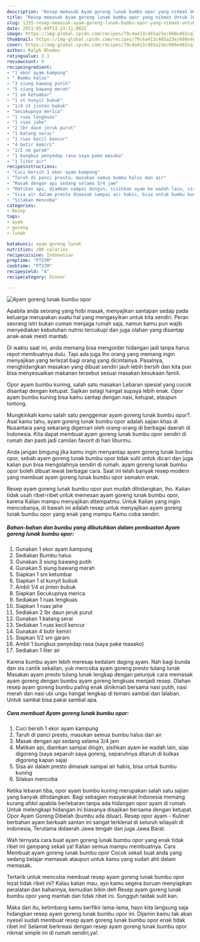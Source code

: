 ```yaml
---
description: "Resep memasak Ayam goreng lunak bumbu opor yang nikmat Untuk Jualan"
title: "Resep memasak Ayam goreng lunak bumbu opor yang nikmat Untuk Jualan"
slug: 1335-resep-memasak-ayam-goreng-lunak-bumbu-opor-yang-nikmat-untuk-jualan
date: 2021-05-09T13:23:11.002Z
image: https://img-global.cpcdn.com/recipes/79c4a413c465a23e/680x482cq70/ayam-goreng-lunak-bumbu-opor-foto-resep-utama.jpg
thumbnail: https://img-global.cpcdn.com/recipes/79c4a413c465a23e/680x482cq70/ayam-goreng-lunak-bumbu-opor-foto-resep-utama.jpg
cover: https://img-global.cpcdn.com/recipes/79c4a413c465a23e/680x482cq70/ayam-goreng-lunak-bumbu-opor-foto-resep-utama.jpg
author: Ralph Rhodes
ratingvalue: 3.1
reviewcount: 9
recipeingredient:
- "1 ekor ayam kampung"
- " Bumbu halus"
- "3 siung bawang putih"
- "5 siung bawang merah"
- "1 sm ketumbar"
- "1 st kunyit bubuk"
- "1/4 st jinten bubuk"
- "Secukupnya merica"
- "1 ruas lengkuas"
- "1 ruas jahe"
- "2 lbr daun jeruk purut"
- "1 batang serai"
- "1 ruas kecil kencur"
- "4 butir kemiri"
- "1/2 sm garam"
- "1 bungkus penyedap rasa saya pake masako"
- "1 liter air"
recipeinstructions:
- "Cuci bersih 1 ekor ayam kampung"
- "Taruh di panci presto, masukan semua bumbu halus dan air"
- "Masak dengan api sedang selama 3/4 jam"
- "Matikan api, diamkan sampai dingin, sisihkan ayam ke wadah lain, siap digoreng (saya separuh saya goreng, separuhnya ditaruh di kulkas digoreng kapan saja)"
- "Sisa air dalam presto dimasak sampai air habis, bisa untuk bumbu kuning"
- "Silakan mencoba"
categories:
- Resep
tags:
- ayam
- goreng
- lunak

katakunci: ayam goreng lunak 
nutrition: 288 calories
recipecuisine: Indonesian
preptime: "PT25M"
cooktime: "PT37M"
recipeyield: "4"
recipecategory: Dinner

---
```



![Ayam goreng lunak bumbu opor](https://img-global.cpcdn.com/recipes/79c4a413c465a23e/680x482cq70/ayam-goreng-lunak-bumbu-opor-foto-resep-utama.jpg)

Apabila anda seorang yang hobi masak, menyajikan santapan sedap pada keluarga merupakan suatu hal yang mengasyikan untuk kita sendiri. Peran seorang istri bukan cuman menjaga rumah saja, namun kamu pun wajib menyediakan kebutuhan nutrisi tercukupi dan juga olahan yang disantap anak-anak mesti mantab.

Di waktu  saat ini, anda memang bisa mengorder hidangan jadi tanpa harus repot membuatnya dulu. Tapi ada juga lho orang yang memang ingin menyajikan yang terlezat bagi orang yang dicintainya. Pasalnya, menghidangkan masakan yang dibuat sendiri jauh lebih bersih dan kita pun bisa menyesuaikan makanan tersebut sesuai masakan kesukaan famili. 

Opor ayam bumbu kuning, salah satu masakan Lebaran spesial yang cocok disantap dengan ketupat. Sajikan selagi hangat supaya lebih enak. Opor ayam bumbu kuning bisa kamu santap dengan nasi, ketupat, ataupun lontong.

Mungkinkah kamu salah satu penggemar ayam goreng lunak bumbu opor?. Asal kamu tahu, ayam goreng lunak bumbu opor adalah sajian khas di Nusantara yang sekarang digemari oleh orang-orang di berbagai daerah di Indonesia. Kita dapat membuat ayam goreng lunak bumbu opor sendiri di rumah dan pasti jadi camilan favorit di hari liburmu.

Anda jangan bingung jika kamu ingin menyantap ayam goreng lunak bumbu opor, sebab ayam goreng lunak bumbu opor tidak sulit untuk dicari dan juga kalian pun bisa mengolahnya sendiri di rumah. ayam goreng lunak bumbu opor boleh dibuat lewat berbagai cara. Saat ini telah banyak resep modern yang membuat ayam goreng lunak bumbu opor semakin enak.

Resep ayam goreng lunak bumbu opor pun mudah dihidangkan, lho. Kalian tidak usah ribet-ribet untuk memesan ayam goreng lunak bumbu opor, karena Kalian mampu menyajikan ditempatmu. Untuk Kalian yang ingin mencobanya, di bawah ini adalah resep untuk menyajikan ayam goreng lunak bumbu opor yang enak yang mampu Kamu coba sendiri.

<!--inarticleads1-->

##### Bahan-bahan dan bumbu yang dibutuhkan dalam pembuatan Ayam goreng lunak bumbu opor:

1. Gunakan 1 ekor ayam kampung
1. Sediakan  Bumbu halus
1. Gunakan 3 siung bawang putih
1. Gunakan 5 siung bawang merah
1. Siapkan 1 sm ketumbar
1. Siapkan 1 st kunyit bubuk
1. Ambil 1/4 st jinten bubuk
1. Siapkan Secukupnya merica
1. Sediakan 1 ruas lengkuas
1. Siapkan 1 ruas jahe
1. Sediakan 2 lbr daun jeruk purut
1. Gunakan 1 batang serai
1. Sediakan 1 ruas kecil kencur
1. Gunakan 4 butir kemiri
1. Siapkan 1/2 sm garam
1. Ambil 1 bungkus penyedap rasa (saya pake masako)
1. Sediakan 1 liter air


Karena bumbu ayam lebih meresap kedalam daging ayam. Nah bagi bunda dan sis cantik sekalian, yuk mencoba ayam goreng presto tulang lunak Masakan ayam presto tulang lunak lengkap dengan petunjuk cara memasak ayam goreng dengan bumbu ayam goreng lengkuas menjadi resep. Olahan resep ayam goreng bumbu paling enak dinikmati bersama nasi putih, nasi merah dan nasi ubi ungu hangat lengkap di temani sambal dan lalaban. Untuk sambal bisa pakai sambal apa. 

<!--inarticleads2-->

##### Cara membuat Ayam goreng lunak bumbu opor:

1. Cuci bersih 1 ekor ayam kampung
1. Taruh di panci presto, masukan semua bumbu halus dan air
1. Masak dengan api sedang selama 3/4 jam
1. Matikan api, diamkan sampai dingin, sisihkan ayam ke wadah lain, siap digoreng (saya separuh saya goreng, separuhnya ditaruh di kulkas digoreng kapan saja)
1. Sisa air dalam presto dimasak sampai air habis, bisa untuk bumbu kuning
1. Silakan mencoba


Ketika lebaran tiba, opor ayam bumbu kuning merupakan salah satu sajian yang banyak dihidangkan. Bagi sebagian masyarakat Indonesia memang kurang afdol apabila berlebaran tanpa ada hidangan opor ayam di rumah. Untuk melengkapi hidangan ini biasanya disajikan bersama dengan ketupat. Opor Ayam Goreng Dibelah (bumbu ada diluar). Resep opor ayam - Kuliner berbahan ayam berkuah santan ini sangat terklenal di seluruh wilayah di indonesia, Terutama didaerah Jawa tengah dan juga Jawa Barat. 

Wah ternyata cara buat ayam goreng lunak bumbu opor yang enak tidak ribet ini gampang sekali ya! Kalian semua mampu membuatnya. Cara Membuat ayam goreng lunak bumbu opor Cocok sekali buat anda yang sedang belajar memasak ataupun untuk kamu yang sudah ahli dalam memasak.

Tertarik untuk mencoba membuat resep ayam goreng lunak bumbu opor lezat tidak ribet ini? Kalau kalian mau, ayo kamu segera buruan menyiapkan peralatan dan bahannya, kemudian bikin deh Resep ayam goreng lunak bumbu opor yang mantab dan tidak ribet ini. Sungguh taidak sulit kan. 

Maka dari itu, ketimbang kamu berfikir lama-lama, hayo kita langsung saja hidangkan resep ayam goreng lunak bumbu opor ini. Dijamin kamu tak akan nyesel sudah membuat resep ayam goreng lunak bumbu opor enak tidak ribet ini! Selamat berkreasi dengan resep ayam goreng lunak bumbu opor nikmat simple ini di rumah sendiri,ya!.

